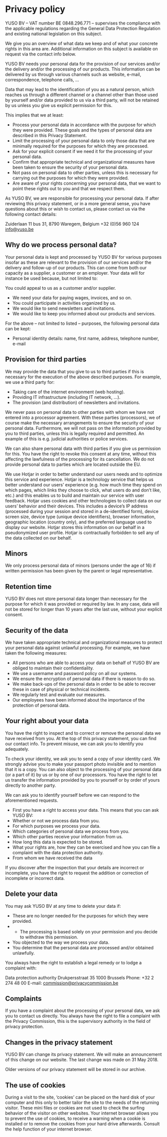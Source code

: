 # Privacy policy


YUSO BV – VAT number BE 0848.296.771 – supervises the compliance with the applicable regulations regarding the General Data Protection Regulation and existing national legislation on this subject.

We give you an overview of what data we keep and of what your concrete rights in this area are. Additional information on this subject is available on request via the contact info below.

YUSO BV needs your personal data for the provision of our services and/or the delivery and/or the processing of our products. This information can be delivered by us through various channels such as website, e-mail, correspondence, telephone calls, …

Data that may lead to the identification of you as a natural person, which reaches us through a different channel or a channel other than those used by yourself and/or data provided to us via a third party, will not be retained by us unless you give us explicit permission for this.

This implies that we at least:

- Process your personal data in accordance with the purpose for which they were provided. These goals and the types of personal data are described in this Privacy Statement.
- Limit the processing of your personal data to only those data that are minimally required for the purposes for which they are processed.
- Ask for your explicit consent if we need it for the processing of your personal data.
- Confirm that appropriate technical and organizational measures have been taken to ensure the security of your personal data.
- Not pass on personal data to other parties, unless this is necessary for carrying out the purposes for which they were provided.
- Are aware of your rights concerning your personal data, that we want to point these rights out to you and that we respect them.

As YUSO BV, we are responsible for processing your personal data. If after reviewing this privacy statement, or in a more general sense, you have questions about this or wish to contact us, please contact us via the following contact details:

Zuiderlaan 11 bus 31, 8790 Waregem, Belgium
+32 (0)56 960 124
info@yuso.be

## Why do we process personal data?

Your personal data is kept and processed by YUSO BV for various purposes insofar as these are relevant to the provision of our services and/or the delivery and follow-up of our products. This can come from both our capacity as a supplier, a customer or an employer. Your data will for instance be used because, but not limited to:

You could appeal to us as a customer and/or supplier.

- We need your data for paying wages, invoices, and so on.
- You could participate in activities organized by us.
- We would like to send newsletters and invitations.
- We would like to keep you informed about our products and services.

For the above – not limited to listed – purposes, the following personal data can be kept:

- Personal identity details: name, first name, address, telephone number, e-mail

## Provision for third parties

We may provide the data that you give to us to third parties if this is necessary for the execution of the above described purposes. For example, we use a third party for:

- Taking care of the internet environment (web hosting).
- Providing IT infrastructure (including IT network, …).
- The provision (and distribution) of newsletters and invitations.

We never pass on personal data to other parties with whom we have not entered into a processor agreement. With these parties (processors), we of course make the necessary arrangements to ensure the security of your personal data. Furthermore, we will not pass on the information provided by you to third parties, unless this is legally required and permitted. An example of this is e.g. judicial authorities or police services.

We can also share personal data with third parties if you give us permission for this. You have the right to revoke this consent at any time, without this affecting the lawfulness of the processing for its cancellation. We do not provide personal data to parties which are located outside the EU.

We use Hotjar in order to better understand our users needs and to optimize this service and experience. Hotjar is a technology service that helps us better understand our users’ experience (e.g. how much time they spend on which pages, which links they choose to click, what users do and don’t like, etc.) and this enables us to build and maintain our service with user feedback. Hotjar uses cookies and other technologies to collect data on our users’ behavior and their devices. This includes a device’s IP address (processed during your session and stored in a de-identified form), device screen size, device type (unique device identifiers), browser information, geographic location (country only), and the preferred language used to display our website. Hotjar stores this information on our behalf in a pseudonymized user profile. Hotjar is contractually forbidden to sell any of the data collected on our behalf.

## Minors

We only process personal data of minors (persons under the age of 16) if written permission has been given by the parent or legal representative.

## Retention time

YUSO BV does not store personal data longer than necessary for the purpose for which it was provided or required by law. In any case, data will not be stored for longer than 10 years after the last use, without your explicit consent.

## Security of the data

We have taken appropriate technical and organizational measures to protect your personal data against unlawful processing. For example, we have taken the following measures:

- All persons who are able to access your data on behalf of YUSO BV are obliged to maintain their confidentiality.
- We use a username and password policy on all our systems.
- We ensure the encryption of personal data if there is reason to do so.
- We make back-ups of the personal data in order to be able to recover these in case of physical or technical incidents.
- We regularly test and evaluate our measures.
- Our employees have been informed about the importance of the protection of personal data.

## Your right about your data

You have the right to inspect and to correct or remove the personal data we have received from you. At the top of this privacy statement, you can find our contact info. To prevent misuse, we can ask you to identify you adequately.

To check your identity, we ask you to send a copy of your identity card. We strongly advise you to make your passport photo invisible and to mention that it is a copy. You can also object to the processing of your personal data (or a part of it) by us or by one of our processors. You have the right to let us transfer the information provided by you to yourself or by order of yours directly to another party.

We can ask you to identify yourself before we can respond to the aforementioned requests.

- First you have a right to access your data. This means that you can ask YUSO BV:
- Whether or not we process data from you.
- For which purposes we process your data.
- Which categories of personal data we process from you.
- Which other parties receive your information from us.
- How long this data is expected to be stored.
- What your rights are, how they can be exercised and how you can file a complaint with the data protection authority.
- From whom we have received the data

If you discover after the inspection that your details are incorrect or incomplete, you have the right to request the addition or correction of incomplete or incorrect data.

## Delete your data

You may ask YUSO BV at any time to delete your data if:

- These are no longer needed for the purposes for which they were provided.
- - The processing is based solely on your permission and you decide to withdraw this permission.
- You objected to the way we process your data.
- You determine that the personal data are processed and/or obtained unlawfully.

You always have the right to establish a legal remedy or to lodge a complaint with:

Data protection authority
Drukpersstraat 35
1000 Brussels
Phone: +32 2 274 48 00
E-mail: commission@privacycommission.be

## Complaints

If you have a complaint about the processing of your personal data, we ask you to contact us directly. You always have the right to file a complaint with the Privacy Commission, this is the supervisory authority in the field of privacy protection.

## Changes in the privacy statement

YUSO BV can change its privacy statement. We will make an announcement of this change on our website. The last change was made on 31 May 2018.

Older versions of our privacy statement will be stored in our archive.

## The use of cookies

During a visit to the site, ‘cookies’ can be placed on the hard disk of your computer and this only to better tailor the site to the needs of the returning visitor. These mini files or cookies are not used to check the surfing behavior of the visitor on other websites. Your internet browser allows you to prevent the use of cookies, to receive a warning when a cookie is installed or to remove the cookies from your hard drive afterwards. Consult the help function of your internet browser.
